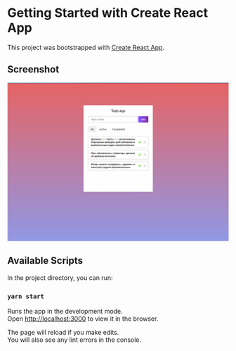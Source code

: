 # Getting Started with Create React App

This project was bootstrapped with [Create React App](https://github.com/facebook/create-react-app).

## Screenshot

![](images/tasks.png)

## Available Scripts

In the project directory, you can run:

### `yarn start`

Runs the app in the development mode.\
Open [http://localhost:3000](http://localhost:3000) to view it in the browser.

The page will reload if you make edits.\
You will also see any lint errors in the console.

